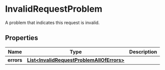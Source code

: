 

# InvalidRequestProblem

A problem that indicates this request is invalid.

## Properties

| Name | Type | Description | Notes |
|------------ | ------------- | ------------- | -------------|
|**errors** | [**List&lt;InvalidRequestProblemAllOfErrors&gt;**](InvalidRequestProblemAllOfErrors.md) |  |  [optional] |



